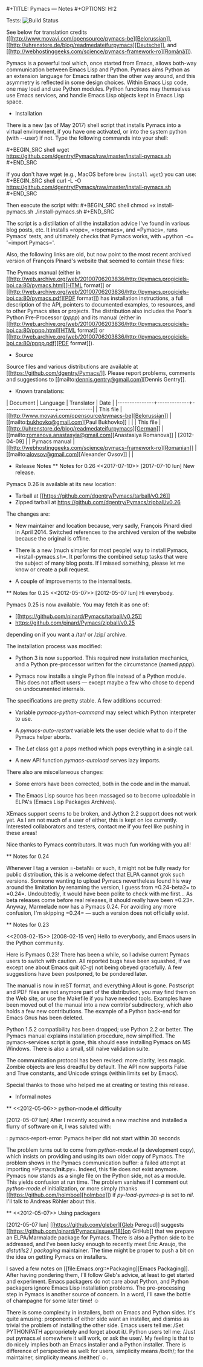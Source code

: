 #+TITLE: Pymacs — Notes
#+OPTIONS: H:2

Tests: ![Build Status](https://github.com/pymacs2/Pymacs/workflows/Makefile%20CI/badge.svg)

See below for translation credits ([[http://www.movavi.com/opensource/pymacs-be][Belorussian]], [[http://uhrenstore.de/blog/readmedateifurpymacs][Deutsche]], and [[http://webhostinggeeks.com/science/pymacs-framework-ro][Română]]).

Pymacs is a powerful tool which, once started from Emacs, allows
both-way communication between Emacs Lisp and Python.  Pymacs aims
Python as an extension language for Emacs rather than the other way
around, and this asymmetry is reflected in some design choices.
Within Emacs Lisp code, one may load and use Python modules.  Python
functions may themselves use Emacs services, and handle Emacs Lisp
objects kept in Emacs Lisp space.

* Installation

There is a new (as of May 2017) shell script that installs Pymacs into a virtual
environment, if you have one activated, or into the system python (with --user) if not.
Type the following commands into your shell:

#+BEGIN_SRC shell
wget https://github.com/dgentry/Pymacs/raw/master/install-pymacs.sh
#+END_SRC

If you don't have wget (e.g., MacOS before `brew install wget`) you can use:
#+BEGIN_SRC shell
curl -L -O https://github.com/dgentry/Pymacs/raw/master/install-pymacs.sh
#+END_SRC

Then execute the script with:
#+BEGIN_SRC shell
chmod +x install-pymacs.sh
./install-pymacs.sh
#+END_SRC

The script is a distillation of all the installation advice I've found in
various blog posts, etc.  It installs =rope=, =ropemacs=, and =Pymacs=, runs
Pymacs' tests, and ultimately checks that Pymacs works, with
=python -c= '=import Pymacs='.

Also, the following links are old, but now point to the most recent archived
version of François Pinard's website that seemed to contain these files:

The Pymacs manual (either in [[http://web.archive.org/web/20100706203836/http://pymacs.progiciels-bpi.ca:80/pymacs.html][HTML format]] or [[http://web.archive.org/web/20100706203836/http://pymacs.progiciels-bpi.ca:80/pymacs.pdf][PDF format]]) has
installation instructions, a full description of the API, pointers to
documented examples, to resources, and to other Pymacs sites or
projects.  The distribution also includes the Poor's Python
Pre-Processor (*pppp*) and its manual (either in [[http://web.archive.org/web/20100706203836/http://pymacs.progiciels-bpi.ca:80/pppp.html][HTML format]] or
[[http://web.archive.org/web/20100706203836/http://pymacs.progiciels-bpi.ca:80/pppp.pdf][PDF format]]).

* Source

Source files and various distributions are available at
[[https://github.com/dgentry/Pymacs/]].  Please report problems, comments
and suggestions to [[mailto:dennis.gentry@gmail.com][Dennis Gentry]].

* Known translations:

| Document      | Language    | Translator          | Date         |
|---------------+-------------+---------------------+--------------|
| This file     | [[http://www.movavi.com/opensource/pymacs-be][Belorussian]] | [[mailto:bukhovko@gmail.com][Paul Bukhovko]]       |              |
| This file     | [[http://uhrenstore.de/blog/readmedateifurpymacs][German]]      | [[mailto:romanova.anastasyia@gmail.com][Anastasiya Romanova]] | [2012-04-09] |
| Pymacs manual | [[http://webhostinggeeks.com/science/pymacs-framework-ro][Romanian]]    | [[mailto:alovsov@gmail.com][Alexander Ovsov]]     |              |

* Release Notes
** Notes for 0.26
 <<2017-07-10>> [2017-07-10 lun] New release.

Pymacs 0.26 is available at its new location:
- Tarball at [[https://github.com/dgentry/Pymacs/tarball/v0.26]]
- Zipped tarball at https://github.com/dgentry/Pymacs/zipball/v0.26

The changes are:

 - New maintainer and location because, very sadly, François Pinard died in
   April 2014.  Switched references to the archived version of the website
   because the original is offline.

 - There is a new (much simpler for most people) way to install Pymacs,
   =install-pymacs.sh=.  It performs the combined setup tasks that were the
   subject of many blog posts.  If I missed something, please let me know or
   create a pull request.

 - A couple of improvements to the internal tests.

** Notes for 0.25
 <<2012-05-07>> [2012-05-07 lun] Hi everybody.

Pymacs 0.25 is now available.  You may fetch it as one of:

- [[https://github.com/pinard/Pymacs/tarball/v0.25]]
- https://github.com/pinard/Pymacs/zipball/v0.25

depending on if you want a /tar/ or /zip/ archive.

The installation process was modified:

  - Python 3 is now supported.  This required new installation
    mechanics, and a Python pre-processor written for the circumstance
    (named *pppp*).

  - Pymacs now installs a single Python file instead of a Python
    module.  This does not affect users — except maybe a few who chose
    to depend on undocumented internals.

The specifications are pretty stable.  A few additions occurred:

  - Variable *pymacs-python-command* may select which Python interpreter
    to use.

  - A *pymacs-auto-restart* variable lets the user decide what to do if
    the Pymacs helper aborts.

  - The *Let* class got a *pops* method which pops everything in a single
    call.

  - A new API function *pymacs-autoload* serves lazy imports.

There also are miscellaneous changes:

  - Some errors have been corrected, both in the code and in the
    manual.

  - The Emacs Lisp source has been massaged so to become uploadable in
    ELPA's (Emacs Lisp Packages Archives).

XEmacs support seems to be broken, and Jython 2.2 support does not
work yet.  As I am not much of a user of either, this is kept on ice
currently.  Interested collaborators and testers, contact me if you
feel like pushing in these areas!

Nice thanks to Pymacs contributors.  It was much fun working with you
all!

** Notes for 0.24

Whenever I tag a version =-betaN= or such, it might not be fully ready
for public distribution, this is a welcome defect that ELPA cannot
grok such versions.  Someone wanting to upload Pymacs nevertheless
found his way around the limitation by renaming the version, I guess
from =0.24-beta2= to =0.24=.  Undoubtedly, it would have been polite to
check with me first… As beta releases come before real releases, it
should really have been =0.23=.  Anyway, Marmelade now has a Pymacs
0.24.  For avoiding any more confusion, I'm skipping =0.24= — such a
version does not officially exist.

** Notes for 0.23

<<2008-02-15>> [2008-02-15 ven] Hello to everybody, and Emacs users in
the Python community.

Here is Pymacs 0.23!  There has been a while, so I advise current
Pymacs users to switch with caution.  All reported bugs have been
squashed, if we except one about Emacs quit (*C-g*) not being obeyed
gracefully.  A few suggestions have been postponed, to be pondered
later.

The manual is now in reST format, and everything Allout is gone.
Postscript and PDF files are not anymore part of the distribution, you
may find them on the Web site, or use the Makefile if you have needed
tools.  Examples have been moved out of the manual into a new contrib/
subdirectory, which also holds a few new contributions.  The example
of a Python back-end for Emacs Gnus has been deleted.

Python 1.5.2 compatibility has been dropped; use Python 2.2 or better.
The Pymacs manual explains installation procedure, now simplified.
The pymacs-services script is gone, this should ease installing Pymacs
on MS Windows.  There is also a small, still naive validation suite.

The communication protocol has been revised: more clarity, less magic.
Zombie objects are less dreadful by default.  The API now supports
False and True constants, and Unicode strings (within limits set by
Emacs).

Special thanks to those who helped me at creating or testing this
release.

* Informal notes

** <<2012-05-06>> python-mode.el difficulty

[2012-05-07 lun] After I recently acquired a new machine and installed
a flurry of software on it, I was saluted with:

  : pymacs-report-error: Pymacs helper did not start within 30 seconds

The problem turns out to come from *python-mode.el* (a development
copy), which insists on providing and using its own older copy of
Pymacs.  The problem shows in the Pymacs communication buffer: a
failed attempt at importing =Pymacs/__init__.py=.  Indeed, this file
does not exist anymore.  Pymacs now stands as a single file on the
Python side, not as a module.  This yields confusion at run time.  The
problem vanishes if I comment out *python-mode.el* initialization, or
more simply (thanks [[https://github.com/holmboe][holmboe]]) if *py-load-pymacs-p* is set to *nil*.  I'll
talk to Andreas Röhler about this.

** <<2012-05-07>> Using packagers

[2012-05-07 lun] [[https://github.com/gleber][Gleb Peregud]] suggests [[https://github.com/pinard/Pymacs/issues/18][on GitHub]] that we prepare an
ELPA/Marmalade package for Pymacs.  There is also a Python side to be
addressed, and I've been lucky enough to recently meet Éric Araujo,
the *distutils2* / *packaging* maintainer.  The time might be proper to
push a bit on the idea on getting Pymacs on installers.

I saved a few notes on [[file:Emacs.org::*Packaging][Emacs Packaging]].  After having pondering them,
I'll follow Gleb's advice, at least to get started and experiment.
Emacs packagers do not care about Python, and Python packagers ignore
Emacs Lisp installation problems.  The pre-processing step in Pymacs
is another source of concern.  In a word, I'll save the bottle of
champagne for some later time! ☺

There is some complexity in installers, both on Emacs and Python
sides.  It's quite amusing: proponents of either side want an
installer, and dismiss as trivial the problem of installing the other
side.  Emacs users tell me: /Set PYTHONPATH approprietely and forget
about it/.  Python users tell me: /Just put pymacs.el somewhere it will
work, or ask the user/.  My feeling is that to do nicely implies both
an Emacs installer and a Python installer.  There is difference of
perspective as well: for users, simplicity means /both/; for the
maintainer, simplicity means /neither/ ☺.
